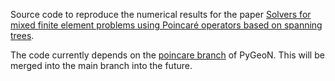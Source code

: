 Source code to reproduce the numerical results for the paper [Solvers for mixed finite element problems using Poincaré operators based on spanning trees](https://arxiv.org/abs/2410.08830).

The code currently depends on the [poincare branch](https://github.com/compgeo-mox/pygeon/tree/poincare) of PyGeoN. This will be merged into the main branch into the future.
